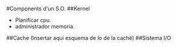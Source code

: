 #Components d'un S.O.
##Kernel
- Planificar cpu.
- administrador memoria.

##Cache
(Insertar aqui esquema de lo de la caché)
##Sistema I/O

